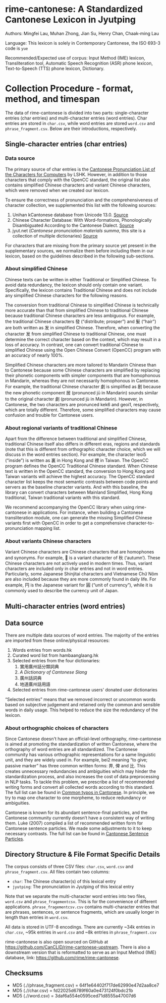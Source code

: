 # rime-cantonese: A Standardized Cantonese Lexicon in Jyutping

Authors: Mingfei Lau, Muhan Zhong, Jian Su, Henry Chan, Chaak-ming Lau

Language: This lexicon is solely in Contemporary Cantonese, the ISO 693-3 code is `yue`

Recommended/Expected use of corpus: Input Method (IME) lexicon, Transliteration tool, Automatic Speech Recognition (ASR) phone lexicon, Text-to-Speech (TTS) phone lexicon, Dictionary.

# Collection Procedure - format, method, and timespan

The data of rime-cantonese is divided into two parts: single-character entries (char entries) and multi-character entries (word entries). Char entries are stored in `char.csv`, while word entries are stored `word.csv` and `phrase_fragment.csv`. Below are their introductions, respectively.

## Single-character entries (char entries)

### Data source

The primary source of char entries is the [Cantonese Pronunciation List of the Characters for Computers](https://github.com/lshk-org/jyutping-table) by LSHK. However, in addition to those characters that comply with the OpenCC standard, the original list also contains simplified Chinese characters and variant Chinese characters, which were removed when we created our lexicon.

To ensure the correctness of pronunciation and the comprehensiveness of character collection, we supplemented this list with the following sources:

1. Unihan kCantonese database from Unicode 13.0. [Source](https://unicode.org/reports/tr38/)
1. Chinese Character Database: With Word-formations, Phonologically Disambiguated According to the Cantonese Dialect. [Source](https://humanum.arts.cuhk.edu.hk/Lexis/lexi-can/)
1. jyut.net (_Cantonese pronunciation materials summa_, this site is a collection of multiple dictionaries) [Source](https://jyut.net/)

For characters that are missing from the primary source yet present in the supplementary sources, we normalize them before including them in our lexicon, based on the guidelines described in the following sub-sections.

### About simplified Chinese

Chinese texts can be written in either Traditional or Simplified Chinese. To avoid data redundancy, the lexicon should only contain one variant. Specifically, the lexicon contains Traditional Chinese and does not include any simplified Chinese characters for the following reasons.

The conversion from traditional Chinese to simplified Chinese is technically more accurate than that from simplified Chinese to traditional Chinese because traditional Chinese characters are less ambiguous. For example, the traditional Chinese characters 發 (“distribute; prosper”) and 髮 (“hair”) are both written as 发 in simplified Chinese. Therefore, when converting the character 发 from simplified Chinese to traditional Chinese, one must determine the correct character based on the context, which may result in a loss of accuracy. In contrast, one can convert traditional Chinese to simplified Chinese using the Open Chinese Convert (OpenCC) program with an accuracy of nearly 100%.

Simplified Chinese characters are more tailored to Mandarin Chinese than to Cantonese because some Chinese characters are simplified by replacing their phonetic components with simpler components that are homophonous in Mandarin, whereas they are not necessarily homophonous in Cantonese. For example, the traditional Chinese character 劇 is simplified as 剧 because the new phonetic component 居 (pronunced jū in Mandarin) sounds similar to the original character 劇 (pronunced jù in Mandarin). However, in Cantonese, the two characters are pronunced kek6 and geoi1, respectively, which are totally different. Therefore, some simplified characters may cause confusion and trouble for Cantonese users.

### About regional variants of traditional Chinese

Apart from the difference between traditional and simplified Chinese, traditional Chinese itself also differs in different eras, regions and standards (note that this is different from orthographic character choice, which we will discuss in the word entries section). For example, the character leoi5 (“inside”) is written as 裏 in Hong Kong and 裡 in Taiwan. The OpenCC program defines the OpenCC Traditional Chinese standard. When Chinese text is written in the OpenCC standard, the conversion to Hong Kong and Taiwan variants will achieve the highest accuracy. The OpenCC standard character list keeps the most semantic contrasts between code points and servers as the baseline character variants. And with this baseline, the library can convert characters between Mainland Simplified, Hong Kong traditional, Taiwan traditional variants with this standard.

We recommend accompanying the OpenCC library when using rime-cantonese in applications. For instance, when building a Cantonese transliteration module, one can generate the missing Simplified Chinese variants first with OpenCC in order to get a comprehensive character-to-pronunciation mapping list.

### About variants Chinese characters

Variant Chinese characters are Chinese characters that are homophones and synonyms. For example, 𥤚 is a variant character of 秋 (‘autumn’). These Chinese characters are not actively used in modern times. Thus, variant characters are included only in char entries and not in word entries. Particularly, some Japanese Shinjitai characters and Vietnamese Chữ Nôm are also included because they are more commonly found in daily life. For example, 円 is the Japanese variant for 圓 (“unit of currency”), while it is commonly used to describe the currency unit of Japan.

## Multi-character entries (word entries)

## Data source

There are multiple data sources of word entries. The majority of the entries are imported from these online/physical resources:

1. Words entries from words.hk
1. Curated word list from hambaanglaang.hk
1. Selected entries from the four dictionaries:
   1. 實用廣州話分類詞典
   1. _A Dictionary of Cantonese Slang_
   1. 廣州話詞典
   1. 地道廣州話用語
1. Selected entries from rime-cantonese users' donated user dictionaries

“Selected entries” means that we removed incorrect or uncommon words based on subjective judgement and retained only the common and sensible words in daily usage. This helped to reduce the size the redundancy of the lexicon.

### About orthographic choices of characters

Since Cantonese doesn't have an official-level orthography, rime-cantonese is aimed at promoting the standardization of written Cantonese, where the orthography of word entries are all standardized. The Cantonese community has various orthographic representations for a same linguistic unit, and they are widely used in. For example, bei2 meaning “to give; passive marker” has three common written forms: 畀, 俾 and 比. This creates unnecessary redundancies and ambiguities which may hinder the standardization process, and also increases the cost of data preprocessing in NLP tasks. To tackle this problem, we prescribe a list of recommended writing forms and convert all collected words according to this standard. The full list can be found in [Common typos in Cantonese](https://jyutping.org/en/blog/typo/). In principle, we try to map one character to one morpheme, to reduce redundancy or ambiguities.

Cantonese is known for its abundant sentence-final particles, and the Cantonese community currently doesn’t have a consistent way of writing them. Luke (2007) compiled a list of recommended written form for Cantonese sentence particles. We made some adjustments to it to keep necessary contrasts. The full list can be found in [Cantonese Sentence Particles](https://jyutping.org/en/blog/particles/).

## Directory Structure & File Format Specific Details

The corpus consists of three CSV files: `char.csv`, `word.csv` and `phrase_fragment.csv`. All files contain two columns:

- `char`: The Chinese character(s) of this lexical entry
- `jyutping`: The pronunciation in Jyutping of this lexical entry

Note that we separate the multi-character word entries into two files, `word.csv` and `phrase_fragementcsv`. This is for the convenience of different applications. `phrase_fragementcsv.csv` contains multi-character entries that are phrases, sentences, or sentence fragments, which are usually longer in length than entries in `word.csv`.

All data is stored in UTF-8 encodings. There are currently ~34k entries in `char.csv`, ~95k entries in `word.csv` and ~8k entries in `phrase_fragment.csv`

rime-cantonese is also open sourced on GitHub at <https://github.com/CanCLID/rime-cantonese-upstream>. There is also a downstream version that is reformatted to serve as an Input Method (IME) database, link: <https://github.com/rime/rime-cantonese>.

## Checksums

- MD5 (.//phrase_fragment.csv) = 64f1e64402f717de62990e47d2aa8ce7
- MD5 (.//char.csv) = fd22025d6789f60a0e473124f0bdc21b
- MD5 (.//word.csv) = 3daf6a554e0595ced71d8555a47007d6
